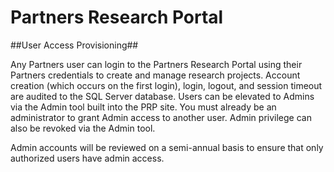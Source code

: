 # Partners Research Portal #
##User Access Provisioning##

Any Partners user can login to the Partners Research Portal using their Partners credentials to create and manage research projects. Account creation (which occurs on the first login), login, logout, and session timeout are audited to the SQL Server database. Users can be elevated to Admins via the Admin tool built into the PRP site. You must already be an administrator to grant Admin access to another user.  Admin privilege can also be revoked via the Admin tool.

Admin accounts will be reviewed on a semi-annual basis to ensure that only authorized users have admin access.

